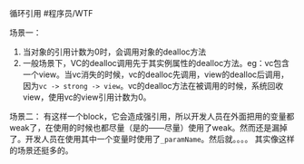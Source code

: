 循环引用
#程序员/WTF


场景一：

1. 当对象的引用计数为0时，会调用对象的dealloc方法
2. 一般场景下，VC的dealloc调用先于其实例属性的dealloc方法。eg：vc包含一个view。当vc消失的时候，vc的dealloc先调用，view的dealloc后调用，因为`vc -> strong -> view`。vc的dealloc方法在被调用的时候，系统回收view，使用vc的view引用计数为0。




场景二：
有这样一个block，它会造成强引用，所以开发人员在外面把用的变量都weak了，在使用的时候也都尽量（是的——尽量）使用了weak。然而还是漏掉了。开发人员在使用其中一个变量时使用了`_paramName`。然后就。。。。
其实像这样的场景还挺多的。